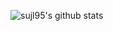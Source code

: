 ![sujl95's github stats](https://github-readme-stats.vercel.app/api?username=sujl95&show_icons=true&theme=gruvbox)
